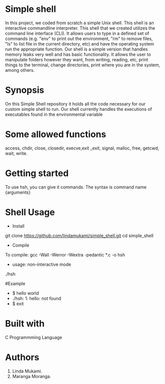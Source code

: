 # Simple shell
In this project, we coded from scratch a simple Unix shell. This shell is an interactive commandline interpreter. This shell that we created utilizes the command line interface (CLI). It allows users to type in a defined set of commands (e.g. "env" to print out the environment, "rm" to remove files, "ls" to list file in the current directory, etc) and have the operating system run the appropriate function. Our shell is a simple version that handles memory leaks very well and has basic functionality. It allows the user to manipulate folders however they want, from writing, reading, etc, print things to the terminal, change directories, print where you are in the system, among others.

# Synopsis
On this Simple Shell repository it holds all the code necessary for our custom simple shell to run. Our shell currently handles the executions of executables found in the environmental variable

# Some allowed functions
access, chdir, close, closedir, execve,exit _exit, signal, malloc, free, getcwd, wait, write.


# Getting started
To use hsh, you can give it commands. The syntax is command name {arguments}

# Shell Usage
- Install

 git clone https://github.com/lindamukami/simple_shell.git
 cd simple_shell

- Compile

To compile: gcc -Wall -Werror -Wextra -pedantic *.c -o hsh

- usage: non-interactive mode

./hsh

#Example
- $ hello world
- ./hsh: 1: hello: not found
- $ exit

# Built with
 C Programmming Language

# Authors
1. Linda Mukami.
2. Maranga Moranga.
